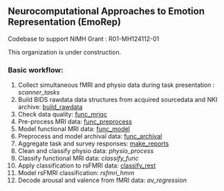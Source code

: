 ## Neurocomputational Approaches to Emotion Representation (EmoRep)

Codebase to support NIMH Grant : R01-MH124112-01

This organization is under construction.

<!--

TODO:
- Introduction
- Description of project
- Links to papers
- Description of workflow-repository mapping

-->

### Basic workflow:

1. Collect simultaneous fMRI and physio data during task presentation : *scanner_tasks*
1. Build BIDS rawdata data structures from acquired sourcedata and NKI archive: [build_rawdata](https://github.com/labarlab-emorep/build_rawdata)
1. Check data quality: [func_mriqc](https://github.com/labarlab-emorep/func_mriqc)
1. Pre-process MRI data: [func_preprocess](https://github.com/labarlab-emorep/func_preprocess)
1. Model functional MRI data: [func_model](https://github.com/labarlab-emorep/func_model)
1. Preprocess and model archival data: [func_archival](https://github.com/labarlab-emorep/func_archival)
1. Aggregate task and survey responses: [make_reports](https://github.com/labarlab-emorep/make_reports)
1. Clean and classify physio data: *physio_process*
1. Classify functional MRI data: *classify_func*
1. Apply classification to rsFMRI data: [classify_rest](https://github.com/labarlab-emorep/classify_rest)
1. Model rsFMRI classification: *rsfmri_hmm*
1. Decode arousal and valence from fMRI data: *av_regression*
